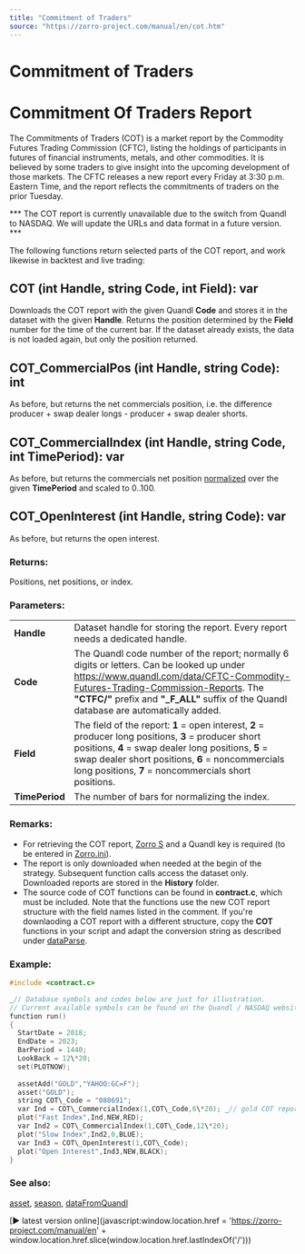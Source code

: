 ```yaml
---
title: "Commitment of Traders"
source: "https://zorro-project.com/manual/en/cot.htm"
---
```


# Commitment of Traders

# Commitment Of Traders Report

The Commitments of Traders (COT) is a market report by the Commodity Futures Trading Commission (CFTC), listing the holdings of participants in futures of financial instruments, metals, and other commodities. It is believed by some traders to give insight into the upcoming development of those markets. The CFTC releases a new report every Friday at 3:30 p.m. Eastern Time, and the report reflects the commitments of traders on the prior Tuesday.

\*\*\* The COT report is currently unavailable due to the switch from Quandl to NASDAQ. We will update the URLs and data format in a future version. \*\*\*

The following functions return selected parts of the COT report, and work likewise in backtest and live trading:

## COT (int Handle, string Code, int Field): var

Downloads the COT report with the given Quandl **Code** and stores it in the dataset with the given **Handle**. Returns the position determined by the **Field** number for the time of the current bar. If the dataset already exists, the data is not loaded again, but only the position returned.

## COT\_CommercialPos (int Handle, string Code): int

As before, but returns the net commercials position, i.e. the difference producer + swap dealer longs - producer + swap dealer shorts.

## COT\_CommercialIndex (int Handle, string Code, int TimePeriod): var

As before, but returns the commercials net position [normalized](071_cdf_erf_dnorm_qnorm.md) over the given **TimePeriod** and scaled to 0..100.

## COT\_OpenInterest (int Handle, string Code): var

As before, but returns the open interest.

### Returns:

Positions, net positions, or index.

### Parameters:

<table border="0"><tbody><tr><td><strong>Handle</strong></td><td>Dataset handle for storing the report. Every report needs a dedicated handle.</td></tr><tr><td><strong>Code</strong></td><td>The Quandl code number of the report; normally 6 digits or letters. Can be looked up under <a href="https://www.quandl.com/data/CFTC-Commodity-Futures-Trading-Commission-Reports" target="_blank">https://www.quandl.com/data/CFTC-Commodity-Futures-Trading-Commission-Reports</a>. The <strong>"CTFC/"</strong> prefix and <strong>"_F_ALL"</strong> suffix of the Quandl database are automatically added.</td></tr><tr><td><strong>Field</strong></td><td>The field of the report: <strong>1</strong> = open interest, <strong>2</strong> = producer long positions, <strong>3</strong> = producer short positions, <strong>4</strong> = swap dealer long positions, <strong>5</strong> = swap dealer short positions, <strong>6</strong> = noncommercials long positions, <strong>7</strong> = noncommercials short positions.&nbsp;</td></tr><tr><td><strong>TimePeriod</strong></td><td>The number of bars for normalizing the index.</td></tr></tbody></table>

### Remarks:

*   For retrieving the COT report, [Zorro S](restrictions.md) and a Quandl key is required (to be entered in [Zorro.ini](ini.md)).
*   The report is only downloaded when needed at the begin of the strategy. Subsequent function calls access the dataset only. Downloaded reports are stored in the **History** folder.
*   The source code of COT functions can be found in **contract.c**, which must be included. Note that the functions use the new COT report structure with the field names listed in the comment. If you're downlaoding a COT report with a different structure, copy the **COT** functions in your script and adapt the conversion string as described under [dataParse](125_sortData_sortIdx.md).

### Example:

```c
#include <contract.c>

_// Database symbols and codes below are just for illustration.
// Current available symbols can be found on the Quandl / NASDAQ website._
function run()
{
  StartDate = 2018;
  EndDate = 2023;
  BarPeriod = 1440;
  LookBack = 12\*20;
  set(PLOTNOW);
  
  assetAdd("GOLD","YAHOO:GC=F");
  asset("GOLD");
  string COT\_Code = "088691";
  var Ind = COT\_CommercialIndex(1,COT\_Code,6\*20); _// gold COT report_
  plot("Fast Index",Ind,NEW,RED);
  var Ind2 = COT\_CommercialIndex(1,COT\_Code,12\*20);
  plot("Slow Index",Ind2,0,BLUE);
  var Ind3 = COT\_OpenInterest(1,COT\_Code);
  plot("Open Interest",Ind3,NEW,BLACK);
}
```

### See also:

[asset](013_Asset_Account_Lists.md), [season](138_Seasonal_Strength.md), [dataFromQuandl](125_sortData_sortIdx.md)

[► latest version online](javascript:window.location.href = 'https://zorro-project.com/manual/en' + window.location.href.slice\(window.location.href.lastIndexOf\('/'\)\))